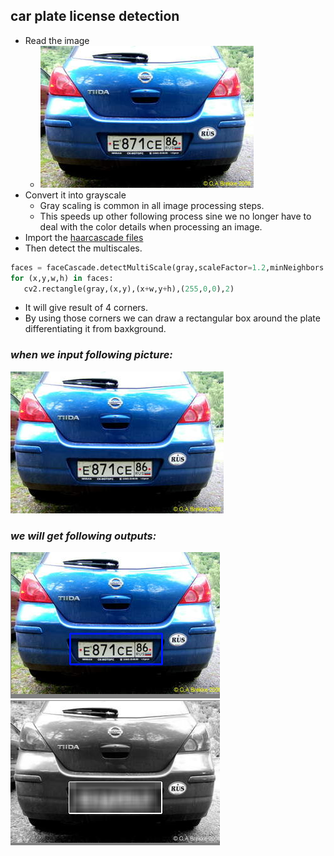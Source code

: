 ## car plate license detection
* Read the image
    * <img src="Images/car.jpg">
* Convert it into grayscale
    *  Gray scaling is common in all image processing steps.
    *   This speeds up other following process sine we no longer have to deal with the color details when processing an image.
* Import the [haarcascade files](https://github.com/opencv/opencv/tree/master/data/haarcascades)
* Then detect the multiscales.
 ``` python
 faces = faceCascade.detectMultiScale(gray,scaleFactor=1.2,minNeighbors = 5, minSize=(25,25))
 for (x,y,w,h) in faces:
    cv2.rectangle(gray,(x,y),(x+w,y+h),(255,0,0),2)
 ```
* It will give result of 4 corners.
* By using those corners we can draw a rectangular box around the plate differentiating it from baxkground.
 
 

### <i> when we input following picture: </i>
<img src="Images/car.jpg">

### <i> we will get following outputs: </i>
<img src="Images/op1.png">
<img src="Images/op2.png">
